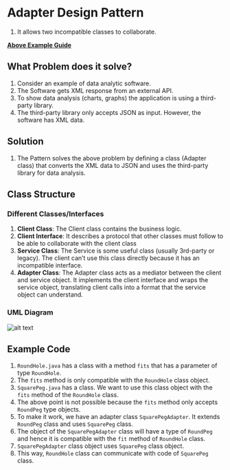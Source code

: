 # Adapter Design Pattern
1. It allows two incompatible classes to collaborate.

[**Above Example Guide**](#example-code)

## What Problem does it solve?
1. Consider an example of data analytic software.
2. The Software gets XML response from an external API.
3. To show data analysis (charts, graphs) the application is using a third-party library.
4. The third-party library only accepts JSON as input. However, the software has XML data.

## Solution
1. The Pattern solves the above problem by defining a class (Adapter class) that converts the XML data to JSON and uses the third-party library for data analysis.


## Class Structure

### Different Classes/Interfaces
1. **Client Class**: The Client class contains the business logic.
2. **Client Interface**: It describes a protocol that other classes must follow to be able to collaborate with the client class
3. **Service Class**: The Service is some useful class (usually 3rd-party or legacy). The client can’t use this class directly because it has an incompatible interface.
4. **Adapter Class**: The Adapter class acts as a mediator between the client and service object. It implements the client interface and wraps the service object, translating client calls into a format that the service object can understand.


### UML Diagram
![alt text](<Screenshot 2024-04-28 at 8.00.06 PM.png>)

## Example Code
1. `RoundHole.java` has a class with a method `fits` that has a parameter of type `RoundHole`.
2. The `fits` method is only compatible with the `RoundHole` class object.
3. `SquarePeg.java` has a class. We want to use this class object with the `fits` method of the `RoundHole` class.
4. The above point is not possible because the `fits` method only accepts `RoundPeg` type objects.
5. To make it work, we have an adapter class `SquarePegAdapter`. It extends `RoundPeg` class and uses `SquarePeg` class.
6. The object of the `SquarePegAdapter` class will have a type of `RoundPeg` and hence it is compatible with the `fit` method of `RoundHole` class.
7. `SquarePegAdapter` class object uses `SquarePeg` class object.
8. This way, `RoundHole` class can communicate with code of `SquarePeg` class.
 